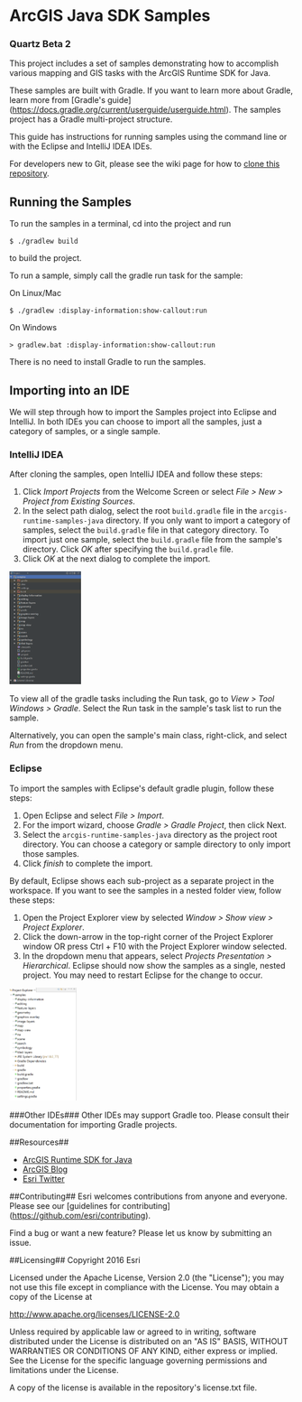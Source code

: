 # ArcGIS Java SDK Samples
### Quartz Beta 2
This project includes a set of samples demonstrating how to accomplish various mapping and GIS tasks with the ArcGIS Runtime SDK for Java.

These samples are built with Gradle. If you want to learn more about Gradle, learn more from [Gradle's guide]
(https://docs.gradle.org/current/userguide/userguide.html). The samples project has a Gradle multi-project structure.

This guide has instructions for running samples using the command line or with the Eclipse and IntelliJ IDEA IDEs.

For developers new to Git, please see the wiki page for how to [clone this repository](https://github.com/Esri/arcgis-runtime-samples-java/wiki/working-with-git).

## Running the Samples
To run the samples in a terminal, cd into the project and run
```
$ ./gradlew build
```
to build the project.

To run a sample, simply call the gradle run task for the sample:

On Linux/Mac
```
$ ./gradlew :display-information:show-callout:run
```

On Windows
```
> gradlew.bat :display-information:show-callout:run
```

There is no need to install Gradle to run the samples.

## Importing into an IDE
We will step through how to import the Samples project into Eclipse and IntelliJ. In both IDEs you can choose to 
import all the samples, just a category of samples, or a single sample.

### IntelliJ IDEA
After cloning the samples, open IntelliJ IDEA and follow these steps:

1. Click *Import Projects* from the Welcome Screen or select *File > New > Project from Existing Sources*.
2. In the select path dialog, select the root `build.gradle` file in the `arcgis-runtime-samples-java` directory. If
 you only want to import a category of samples, select the `build.gradle` file in that category directory. To import
  just one sample, select the `build.gradle` file from the sample's directory. Click *OK* after specifying the `build.gradle` file.
3. Click *OK* at the next dialog to complete the import.

<img src="./intellij_proj.png" alt="IntelliJ IDEA project structure" height="200">

To view all of the gradle tasks including the Run task, go to *View > Tool Windows > Gradle*. Select the Run task in
 the sample's task list to run the sample.

Alternatively, you can open the sample's main class, right-click, and select *Run* from the dropdown menu.

### Eclipse
To import the samples with Eclipse's default gradle plugin, follow these steps:

1. Open Eclipse and select *File > Import*.
2. For the import wizard, choose *Gradle > Gradle Project*, then click Next.
3. Select the `arcgis-runtime-samples-java` directory as the project root directory. You can choose a category or 
sample directory to only import those samples.
4. Click *finish* to complete the import.

By default, Eclipse shows each sub-project as a separate project in the workspace. If you want to see the samples in
 a nested folder view, follow these steps:

1. Open the Project Explorer view by selected *Window > Show view > Project Explorer*.
2. Click the down-arrow in the top-right corner of the Project Explorer window OR press Ctrl + F10 with the Project 
Explorer window selected.
3. In the dropdown menu that appears, select *Projects Presentation > Hierarchical*. Eclipse should now show the 
samples as a single, nested project. You may need to restart Eclipse for the change to occur.

<img src="./eclipse_proj.png" alt="Eclipse project structure" height="200">

###Other IDEs###
Other IDEs may support Gradle too. Please consult their documentation for importing Gradle projects.

##Resources##
* [ArcGIS Runtime SDK for Java](https://developers.arcgis.com/java/)  
* [ArcGIS Blog](https://blogs.esri.com/esri/arcgis/)  
* [Esri Twitter](https://twitter.com/esri)  

##Contributing##
Esri welcomes contributions from anyone and everyone. Please see our [guidelines for contributing]
(https://github.com/esri/contributing).

Find a bug or want a new feature? Please let us know by submitting an issue.

##Licensing##
Copyright 2016 Esri

Licensed under the Apache License, Version 2.0 (the "License"); you may not 
use this file except in compliance with the License. You may obtain a copy 
of the License at

http://www.apache.org/licenses/LICENSE-2.0

Unless required by applicable law or agreed to in writing, software 
distributed under the License is distributed on an "AS IS" BASIS, WITHOUT 
WARRANTIES OR CONDITIONS OF ANY KIND, either express or implied. See the 
License for the specific language governing permissions and limitations 
under the License.

A copy of the license is available in the repository's license.txt file.


